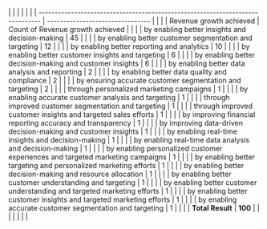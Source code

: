 |  |                                                                                |                                  |  |
|  | ------------------------------------------------------------------------------ | -------------------------------- |  |
|  | Revenue growth achieved                                                        | Count of Revenue growth achieved |  |
|  | by enabling better insights and decision-making                                | 45                               |  |
|  | by enabling better customer segmentation and targeting                         | 12                               |  |
|  | by enabling better reporting and analytics                                     | 10                               |  |
|  | by enabling better customer insights and targeting                             | 6                                |  |
|  | by enabling better decision-making and customer insights                       | 6                                |  |
|  | by enabling better data analysis and reporting                                 | 2                                |  |
|  | by enabling better data quality and compliance                                 | 2                                |  |
|  | by ensuring accurate customer segmentation and targeting                       | 2                                |  |
|  | through personalized marketing campaigns                                       | 1                                |  |
|  | by enabling accurate customer analysis and targeting                           | 1                                |  |
|  | through improved customer segmentation and targeting                           | 1                                |  |
|  | through improved customer insights and targeted sales efforts                  | 1                                |  |
|  | by improving financial reporting accuracy and transparency                     | 1                                |  |
|  | by improving data-driven decision-making and customer insights                 | 1                                |  |
|  | by enabling real-time insights and decision-making                             | 1                                |  |
|  | by enabling real-time data analysis and decision-making                        | 1                                |  |
|  | by enabling personalized customer experiences and targeted marketing campaigns | 1                                |  |
|  | by enabling better targeting and personalized marketing efforts                | 1                                |  |
|  | by enabling better decision-making and resource allocation                     | 1                                |  |
|  | by enabling better customer understanding and targeting                        | 1                                |  |
|  | by enabling better customer understanding and targeted marketing efforts       | 1                                |  |
|  | by enabling better customer insights and targeted marketing efforts            | 1                                |  |
|  | by enabling accurate customer segmentation and targeting                       | 1                                |  |
|  | **Total Result**                                                               | **100**                          |  |
|  |                                                                                |                                  |  |
